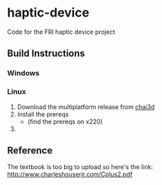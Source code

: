 # haptic-device
Code for the FRI haptic device project

## Build Instructions

### Windows

### Linux
1. Download the multiplatform release from [chai3d](http://www.chai3d.org/download/releases)
2. Install the prereqs
    * (find the prereqs on x220)
3. 


## Reference
The textbook is too big to upload so here's the link: http://www.charleshouserjr.com/Cplus2.pdf
